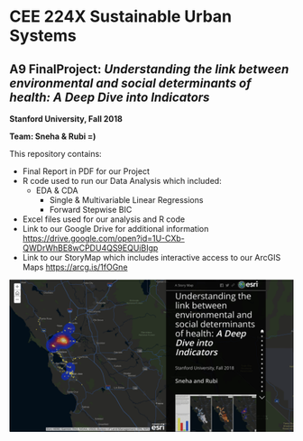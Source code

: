 # CEE 224X Sustainable Urban Systems
## A9 FinalProject: _Understanding the link between environmental and social determinants of health: A Deep Dive into Indicators_

**Stanford University, Fall 2018**

**Team: Sneha & Rubi =)**



This repository contains:
- Final Report in PDF for our Project
- R code used to run our Data Analysis which included:
    - EDA & CDA
         - Single & Multivariable Linear Regressions 
         - Forward Stepwise BIC
- Excel files used for our analysis and R code    
- Link to our Google Drive for additional information
https://drive.google.com/open?id=1U-CXb-QWDrWhBE8wCPDU4QS9EQUiBIgp
- Link to our StoryMap which includes interactive access to our ArcGIS Maps
https://arcg.is/1fOGne

![StoryMap1.pgn](StoryMap1.png)


